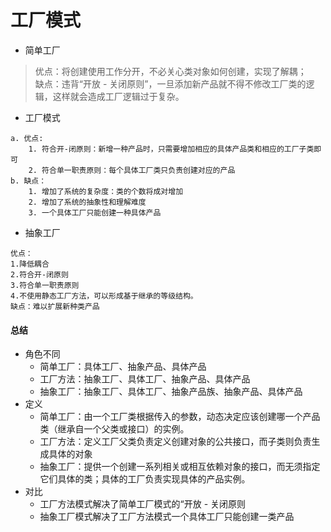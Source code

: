 # 工厂模式
* 简单工厂
> 优点：将创建使用工作分开，不必关心类对象如何创建，实现了解耦；    
  缺点：违背“开放 - 关闭原则”，一旦添加新产品就不得不修改工厂类的逻辑，这样就会造成工厂逻辑过于复杂。
* 工厂模式
```
a. 优点:      
    1. 符合开-闭原则：新增一种产品时，只需要增加相应的具体产品类和相应的工厂子类即可    
    2. 符合单一职责原则：每个具体工厂类只负责创建对应的产品     
b. 缺点：    
    1. 增加了系统的复杂度：类的个数将成对增加      
    2. 增加了系统的抽象性和理解难度     
    3. 一个具体工厂只能创建一种具体产品
```
* 抽象工厂
```
优点：
1.降低耦合
2.符合开-闭原则
3.符合单一职责原则
4.不使用静态工厂方法，可以形成基于继承的等级结构。
缺点：难以扩展新种类产品
```
#### 总结
* 角色不同
    * 简单工厂：具体工厂、抽象产品、具体产品
    * 工厂方法：抽象工厂、具体工厂、抽象产品、具体产品
    * 抽象工厂：抽象工厂、具体工厂、抽象产品族、抽象产品、具体产品
* 定义
    * 简单工厂：由一个工厂类根据传入的参数，动态决定应该创建哪一个产品类（继承自一个父类或接口）的实例。
    * 工厂方法：定义工厂父类负责定义创建对象的公共接口，而子类则负责生成具体的对象
    * 抽象工厂：提供一个创建一系列相关或相互依赖对象的接口，而无须指定它们具体的类；具体的工厂负责实现具体的产品实例。
* 对比
    * 工厂方法模式解决了简单工厂模式的“开放 - 关闭原则
    * 抽象工厂模式解决了工厂方法模式一个具体工厂只能创建一类产品